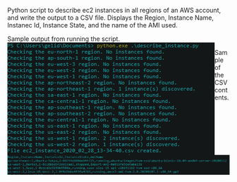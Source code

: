 Python script to describe ec2 instances in all regions of an AWS account, and write the output to a CSV file.
Displays the Region, Instance Name, Instanec Id, Instance State, and the name of the AMI used.


Sample output from running the script.
<img align="left" src="images/describe_ec2_example.PNG">









<p>Sample of the CSV contents.<p>
<img align="left" src="images/describe_ec2_output.PNG">
